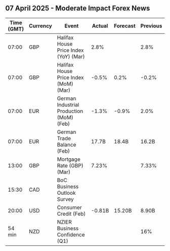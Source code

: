 ## 07 April 2025 - Moderate Impact Forex News

| Time (GMT) | Currency | Event | Actual | Forecast | Previous |
|------|----------|-------|--------|----------|----------|
| 07:00 | GBP | Halifax House Price Index (YoY) (Mar) | 2.8% |  | 2.8% |
| 07:00 | GBP | Halifax House Price Index (MoM) (Mar) | -0.5% | 0.2% | -0.2% |
| 07:00 | EUR | German Industrial Production (MoM) (Feb) | -1.3% | -0.9% | 2.0% |
| 07:00 | EUR | German Trade Balance (Feb) | 17.7B | 18.4B | 16.2B |
| 13:00 | GBP | Mortgage Rate (GBP) (Mar) | 7.23% |  | 7.33% |
| 15:30 | CAD | BoC Business Outlook Survey |  |  |  |
| 20:00 | USD | Consumer Credit (Feb) | -0.81B | 15.20B | 8.90B |
| 54 min | NZD | NZIER Business Confidence (Q1) |  |  | 16% |
